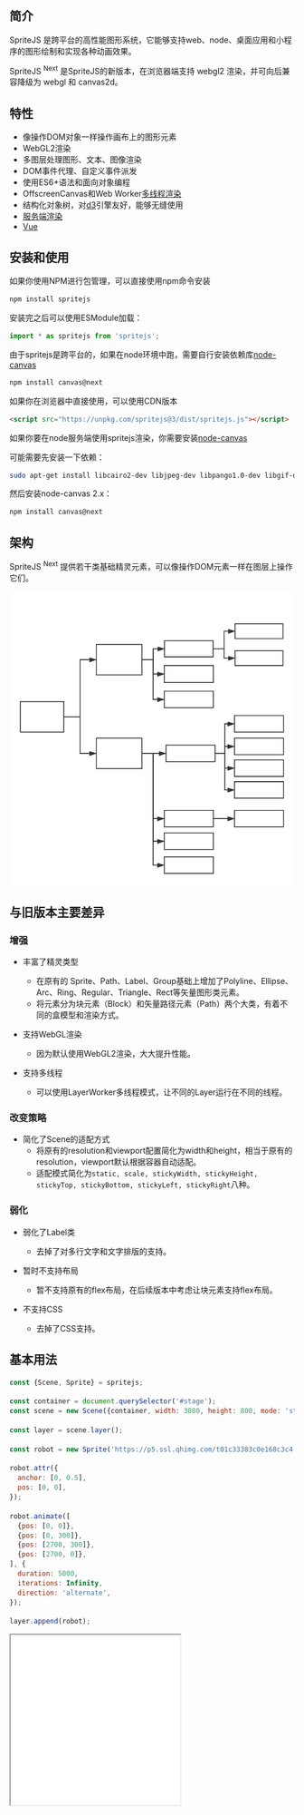 ## 简介

SpriteJS 是跨平台的高性能图形系统，它能够支持web、node、桌面应用和小程序的图形绘制和实现各种动画效果。

SpriteJS <sup>Next</sup> 是SpriteJS的新版本，在浏览器端支持 webgl2 渲染，并可向后兼容降级为 webgl 和 canvas2d。

## 特性

- 像操作DOM对象一样操作画布上的图形元素
- WebGL2渲染
- 多图层处理图形、文本、图像渲染
- DOM事件代理、自定义事件派发
- 使用ES6+语法和面向对象编程
- OffscreenCanvas和Web Worker[多线程渲染](/zh-cn/guide/worker)
- 结构化对象树，对[d3](https://github.com/d3/d3)引擎友好，能够无缝使用
- [服务端渲染](/zh-cn/guide/platforms)
- [Vue](http://vue.spritejs.org)

## 安装和使用

如果你使用NPM进行包管理，可以直接使用npm命令安装

```bash
npm install spritejs
```

安装完之后可以使用ESModule加载：

```js
import * as spritejs from 'spritejs';
```

由于spritejs是跨平台的，如果在node环境中跑，需要自行安装依赖库[node-canvas](https://github.com/Automattic/node-canvas)

```bash
npm install canvas@next
```

如果你在浏览器中直接使用，可以使用CDN版本

```html
<script src="https://unpkg.com/spritejs@3/dist/spritejs.js"></script>
```

如果你要在node服务端使用spritejs渲染，你需要安装[node-canvas](https://github.com/Automattic/node-canvas)

可能需要先安装一下依赖：

```bash
sudo apt-get install libcairo2-dev libjpeg-dev libpango1.0-dev libgif-dev build-essential g++
```

然后安装node-canvas 2.x：

```bash
npm install canvas@next
```

## 架构

SpriteJS <sup>Next</sup> 提供若干类基础精灵元素，可以像操作DOM元素一样在图层上操作它们。

![架构图](../assets/image/sprites.svg)

## 与旧版本主要差异

### 增强

- 丰富了精灵类型
  - 在原有的 Sprite、Path、Label、Group基础上增加了Polyline、Ellipse、Arc、Ring、Regular、Triangle、Rect等矢量图形类元素。
  - 将元素分为块元素（Block）和矢量路径元素（Path）两个大类，有着不同的盒模型和渲染方式。

- 支持WebGL渲染
  - 因为默认使用WebGL2渲染，大大提升性能。

- 支持多线程
  - 可以使用LayerWorker多线程模式，让不同的Layer运行在不同的线程。

### 改变策略

- 简化了Scene的适配方式
  - 将原有的resolution和viewport配置简化为width和height，相当于原有的resolution，viewport默认根据容器自动适配。
  - 适配模式简化为`static, scale, stickyWidth, stickyHeight, stickyTop, stickyBottom, stickyLeft, stickyRight`八种。

### 弱化

- 弱化了Label类
  - 去掉了对多行文字和文字排版的支持。

- 暂时不支持布局
  - 暂不支持原有的flex布局，在后续版本中考虑让块元素支持flex布局。

- 不支持CSS
  - 去掉了CSS支持。

## 基本用法

```js
const {Scene, Sprite} = spritejs;

const container = document.querySelector('#stage');
const scene = new Scene({container, width: 3080, height: 800, mode: 'stickyTop'});

const layer = scene.layer();

const robot = new Sprite('https://p5.ssl.qhimg.com/t01c33383c0e168c3c4.png');

robot.attr({
  anchor: [0, 0.5],
  pos: [0, 0],
});

robot.animate([
  {pos: [0, 0]},
  {pos: [0, 300]},
  {pos: [2700, 300]},
  {pos: [2700, 0]},
], {
  duration: 5000,
  iterations: Infinity,
  direction: 'alternate',
});

layer.append(robot);
```

<iframe src="/demo/#/doc/basic" height="300"></iframe>